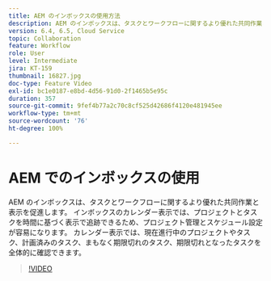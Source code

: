 ```yaml
---
title: AEM のインボックスの使用方法
description: AEM のインボックスは、タスクとワークフローに関するより優れた共同作業と表示を促進します。
version: 6.4, 6.5, Cloud Service
topic: Collaboration
feature: Workflow
role: User
level: Intermediate
jira: KT-159
thumbnail: 16827.jpg
doc-type: Feature Video
exl-id: bc1e0187-e8bd-4d56-91d0-2f1465b5e95c
duration: 357
source-git-commit: 9fef4b77a2c70c8cf525d42686f4120e481945ee
workflow-type: tm+mt
source-wordcount: '76'
ht-degree: 100%

---
```


# AEM でのインボックスの使用

AEM のインボックスは、タスクとワークフローに関するより優れた共同作業と表示を促進します。 インボックスのカレンダー表示では、プロジェクトとタスクを時間に基づく表示で追跡できるため、プロジェクト管理とスケジュール設定が容易になります。 カレンダー表示では、現在進行中のプロジェクトやタスク、計画済みのタスク、まもなく期限切れのタスク、期限切れとなったタスクを全体的に確認できます。

>[!VIDEO](https://video.tv.adobe.com/v/16827?quality=12&learn=on)

